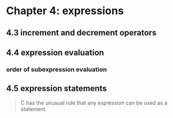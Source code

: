 # Chapter 4: expressions





## 4.3 increment and decrement operators

## 4.4 expression evaluation

### order of subexpression evaluation

## 4.5 expression statements

>C has the unusual rule that any expression can be used as a statement.


